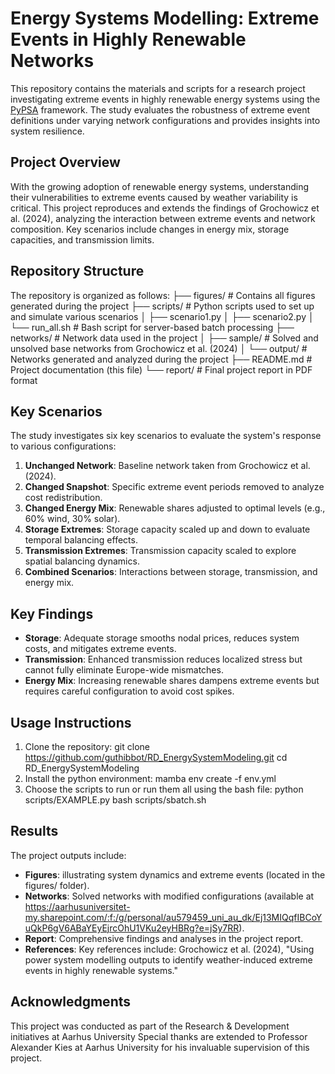 # Energy Systems Modelling: Extreme Events in Highly Renewable Networks
This repository contains the materials and scripts for a research project investigating extreme events in highly renewable energy systems using the [PyPSA](https://pypsa.org/) framework.
The study evaluates the robustness of extreme event definitions under varying network configurations and provides insights into system resilience.

## Project Overview
With the growing adoption of renewable energy systems, understanding their vulnerabilities to extreme events caused by weather variability is critical.
This project reproduces and extends the findings of Grochowicz et al. (2024), analyzing the interaction between extreme events and network composition.
Key scenarios include changes in energy mix, storage capacities, and transmission limits.

## Repository Structure
The repository is organized as follows:
├── figures/ # Contains all figures generated during the project
├── scripts/ # Python scripts used to set up and simulate various scenarios
│ ├── scenario1.py
│ ├── scenario2.py
│ └── run_all.sh # Bash script for server-based batch processing
├── networks/ # Network data used in the project
│ ├── sample/ # Solved and unsolved base networks from Grochowicz et al. (2024)
│ └── output/ # Networks generated and analyzed during the project
├── README.md # Project documentation (this file) └── report/ # Final project report in PDF format


## Key Scenarios
The study investigates six key scenarios to evaluate the system's response to various configurations:
1. **Unchanged Network**: Baseline network taken from Grochowicz et al. (2024).
2. **Changed Snapshot**: Specific extreme event periods removed to analyze cost redistribution.
3. **Changed Energy Mix**: Renewable shares adjusted to optimal levels (e.g., 60% wind, 30% solar).
4. **Storage Extremes**: Storage capacity scaled up and down to evaluate temporal balancing effects.
5. **Transmission Extremes**: Transmission capacity scaled to explore spatial balancing dynamics.
6. **Combined Scenarios**: Interactions between storage, transmission, and energy mix.

## Key Findings
- **Storage**: Adequate storage smooths nodal prices, reduces system costs, and mitigates extreme events.
- **Transmission**: Enhanced transmission reduces localized stress but cannot fully eliminate Europe-wide mismatches.
- **Energy Mix**: Increasing renewable shares dampens extreme events but requires careful configuration to avoid cost spikes.

## Usage Instructions
1. Clone the repository:
      git clone https://github.com/guthibbot/RD_EnergySystemModeling.git
      cd RD_EnergySystemModeling
2. Install the python environment:
      mamba env create -f env.yml
4. Choose the scripts to run or run them all using the bash file:
      python scripts/EXAMPLE.py
      bash scripts/sbatch.sh

## Results
The project outputs include:
- **Figures**: illustrating system dynamics and extreme events (located in the figures/ folder).
- **Networks**: Solved networks with modified configurations (available at https://aarhusuniversitet-my.sharepoint.com/:f:/g/personal/au579459_uni_au_dk/Ej13MIQqfIBCoYuQkP6gV6ABaYEyEjrcOhU1VKu2eyHBRg?e=jSy7RR).
- **Report**: Comprehensive findings and analyses in the project report.
- **References**: Key references include: Grochowicz et al. (2024), "Using power system modelling outputs to identify weather-induced extreme events in highly renewable systems."

## Acknowledgments
This project was conducted as part of the Research & Development initiatives at Aarhus University
Special thanks are extended to Professor Alexander Kies at Aarhus University for his invaluable supervision of this project.

